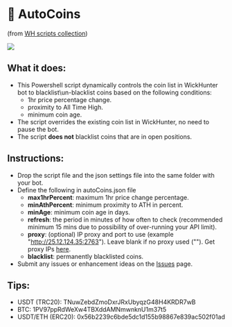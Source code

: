 # :blossom: AutoCoins
(from [WH scripts collection](https://github.com/daisy613/wickHunter-scripts))

![](https://i.imgur.com/bHQ9uC5.png)

## What it does:
- This Powershell script dynamically controls the coin list in WickHunter bot to blacklist\un-blacklist coins based on the following conditions:
  - 1hr price percentage change.
  - proximity to All Time High.
  - minimum coin age.
- The script overrides the existing coin list in WickHunter, no need to pause the bot.
- The script **does not** blacklist coins that are in open positions.

## Instructions:
- Drop the script file and the json settings file into the same folder with your bot.
- Define the following in autoCoins.json file
  - **max1hrPercent**: maximum 1hr price change percentage.
  - **minAthPercent**: minimum proximity to ATH in percent.
  - **minAge**: minimum coin age in days.
  - **refresh**: the period in minutes of how often to check (recommended minimum 15 mins due to possibility of over-running your API limit).
  - **proxy**: (optional) IP proxy and port to use (example "http://25.12.124.35:2763"). Leave blank if no proxy used (""). Get proxy IPs [here](https://www.webshare.io/?referral_code=wn3nlqpeqog7).
  - **blacklist**: permanently blacklisted coins.
- Submit any issues or enhancement ideas on the [Issues](https://github.com/daisy613/autoCoins/issues) page.

## Tips:
- USDT (TRC20): TNuwZebdZmoDxrJRxUbyqzG48H4KRDR7wB
- BTC: 1PV97ppRdWeXw4TBXddAMNmwnknU1m37t5
- USDT/ETH (ERC20): 0x56b2239c6bde5dc1d155b98867e839ac502f01ad
